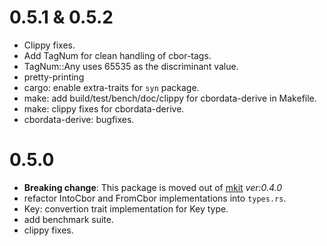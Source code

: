 0.5.1 & 0.5.2
=============

* Clippy fixes.
* Add TagNum for clean handling of cbor-tags.
* TagNum::Any uses 65535 as the discriminant value.
* pretty-printing
* cargo: enable extra-traits for `syn` package.
* make: add build/test/bench/doc/clippy for cbordata-derive in Makefile.
* make: clippy fixes for cbordata-derive.
* cbordata-derive: bugfixes.

0.5.0
=====

* **Breaking change**: This package is moved out of [mkit][mkit] _ver:0.4.0_
* refactor IntoCbor and FromCbor implementations into `types.rs`.
* Key: convertion trait implementation for Key type.
* add benchmark suite.
* clippy fixes.

[mkit]: https://github.com/bnclabs/mkit
